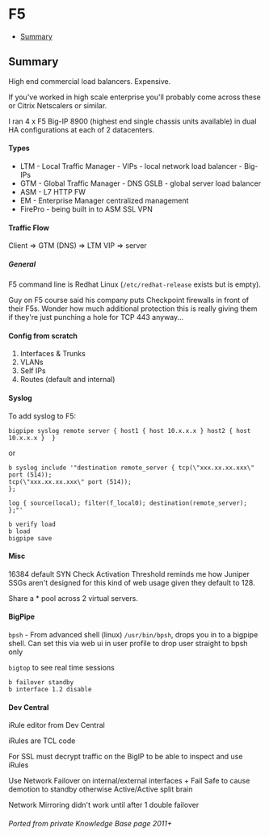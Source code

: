 # F5

<!-- INDEX_START -->
- [Summary](#summary)
<!-- INDEX_END -->

## Summary

High end commercial load balancers. Expensive.

If you've worked in high scale enterprise you'll probably come across these or Citrix Netscalers or similar.

I ran 4 x F5 Big-IP 8900 (highest end single chassis units available) in dual HA configurations at each of 2 datacenters.

#### Types

- LTM - Local Traffic Manager - VIPs - local network load balancer - Big-IPs
- GTM - Global Traffic Manager - DNS GSLB - global server load balancer
- ASM - L7 HTTP FW
- EM - Enterprise Manager centralized management
- FirePro - being built in to ASM SSL VPN

#### Traffic Flow

Client => GTM (DNS) => LTM VIP => server

##### General

F5 command line is Redhat Linux (`/etc/redhat-release` exists but is empty).

Guy on F5 course said his company puts Checkpoint firewalls in front of their F5s. Wonder how much additional protection
this is really giving them if they're just punching a hole for TCP 443 anyway...

#### Config from scratch

1. Interfaces & Trunks
1. VLANs
1. Self IPs
1. Routes (default and internal)

#### Syslog

To add syslog to F5:

```shell
bigpipe syslog remote server { host1 { host 10.x.x.x } host2 { host 10.x.x.x }  }
```

or

```shell
b syslog include '"destination remote_server { tcp(\"xxx.xx.xx.xxx\" port (514));
tcp(\"xxx.xx.xx.xxx\" port (514));
};
```

```shell
log { source(local); filter(f_local0); destination(remote_server); };"'
```

```shell
b verify load
b load
bigpipe save
```

#### Misc

16384 default SYN Check Activation Threshold reminds me how Juniper SSGs aren't designed for this kind of web usage given they default to 128.

Share a * pool across 2 virtual servers.

#### BigPipe

`bpsh` - From advanced shell (linux) `/usr/bin/bpsh`, drops you in to a bigpipe shell. Can set this via web ui in user profile to drop user straight to bpsh only

`bigtop` to see real time sessions

```shell
b failover standby
b interface 1.2 disable
```

#### Dev Central

iRule editor from Dev Central

iRules are TCL code

For SSL must decrypt traffic on the BigIP to be able to inspect and use iRules

Use Network Failover on internal/external interfaces + Fail Safe to cause demotion to standby otherwise Active/Active split brain

Network Mirroring didn't work until after 1 double failover

###### Ported from private Knowledge Base page 2011+
